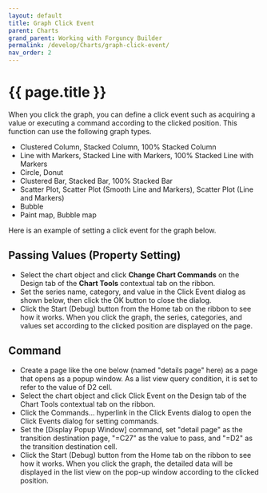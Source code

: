 ```yaml
---
layout: default
title: Graph Click Event
parent: Charts
grand_parent: Working with Forguncy Builder
permalink: /develop/Charts/graph-click-event/
nav_order: 2
---
```


# {{ page.title }}

When you click the graph, you can define a click event such as acquiring a value or executing a command according to the clicked position. This function can use the following graph types.

- Clustered Column, Stacked Column, 100% Stacked Column
- Line with Markers, Stacked Line with Markers, 100% Stacked Line with Markers
- Circle, Donut
- Clustered Bar, Stacked Bar, 100% Stacked Bar
- Scatter Plot, Scatter Plot (Smooth Line and Markers), Scatter Plot (Line and Markers)
- Bubble
- Paint map, Bubble map

Here is an example of setting a click event for the graph below.

## Passing Values ​​(Property Setting)

- Select the chart object and click **Change Chart Commands** on the Design tab of the **Chart Tools** contextual tab on the ribbon.
- Set the series name, category, and value in the Click Event dialog as shown below, then click the OK button to close the dialog.
- Click the Start (Debug) button from the Home tab on the ribbon to see how it works. When you click the graph, the series, categories, and values ​​set according to the clicked position are displayed on the page.

## Command
- Create a page like the one below (named "details page" here) as a page that opens as a popup window. As a list view query condition, it is set to refer to the value of D2 cell.
- Select the chart object and click Click Event on the Design tab of the Chart Tools contextual tab on the ribbon.
- Click the Commands... hyperlink in the Click Events dialog to open the Click Events dialog for setting commands.
- Set the [Display Popup Window] command, set "detail page" as the transition destination page, "=C27" as the value to pass, and "=D2" as the transition destination cell.
- Click the Start (Debug) button from the Home tab on the ribbon to see how it works. When you click the graph, the detailed data will be displayed in the list view on the pop-up window according to the clicked position.


